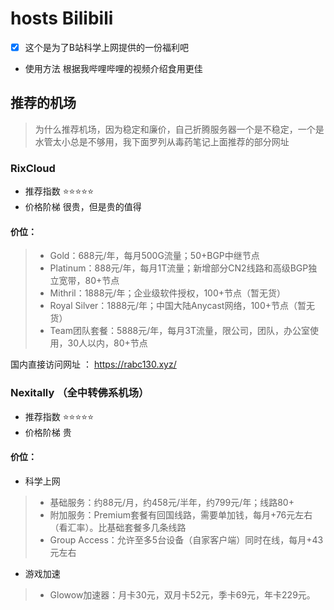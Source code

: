 # hosts Bilibili
- [x] 这个是为了B站科学上网提供的一份福利吧

- 使用方法
根据我哔哩哔哩的视频介绍食用更佳

## 推荐的机场
> 为什么推荐机场，因为稳定和廉价，自己折腾服务器一个是不稳定，一个是水管太小总是不够用，我下面罗列从毒药笔记上面推荐的部分网址

### RixCloud 
- 推荐指数 ⭐⭐⭐⭐⭐
- 价格阶梯 很贵，但是贵的值得

#### 价位：
> - Gold：688元/年，每月500G流量；50+BGP中继节点
>  - Platinum：888元/年，每月1T流量；新增部分CN2线路和高级BGP独立宽带，80+节点
>  - Mithril：1888元/年；企业级软件授权，100+节点（暂无货）
>  - Royal Silver：1888元/年；中国大陆Anycast网络，100+节点（暂无货）
>  - Team团队套餐：5888元/年，每月3T流量，限公司，团队，办公室使用，30人以内，80+节点

国内直接访问网址 ： https://rabc130.xyz/

### Nexitally （全中转佛系机场）
- 推荐指数 ⭐⭐⭐⭐⭐
- 价格阶梯 贵 

#### 价位：
- 科学上网
> - 基础服务：约88元/月，约458元/半年，约799元/年；线路80+
> - 附加服务：Premium套餐有回国线路，需要单加钱，每月+76元左右（看汇率）。比基础套餐多几条线路
> - Group Access：允许至多5台设备（自家客户端）同时在线，每月+43元左右
- 游戏加速
> - Glowow加速器：月卡30元，双月卡52元，季卡69元，年卡229元。
